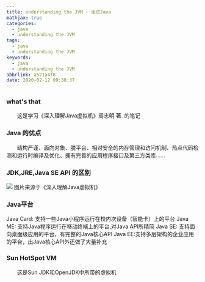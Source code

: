 ```yaml
---
title: understanding the JVM - 走进Java
mathjax: true
categories:
  - java
  - understanding the JVM
tags:
  - java
  - understanding the JVM
keywords:
  - java
  - understanding the JVM
abbrlink: a521a4f8
date: 2020-02-12 09:38:37
---
```


### what's that
&emsp;&emsp;这是学习《深入理解Java虚拟机》周志明 著. 的笔记

### Java 的优点
&emsp;&emsp;结构严谨、面向对象、脱平台、相对安全的内存管理和访问机制、热点代码检测和运行时编译及优化、拥有完善的应用程序接口及第三方类库......

### JDK,JRE,Java SE API 的区别
![](/images/JDK,JRE,Java-SE-API的区别.png)
图片来源于《深入理解Java虚拟机》

### Java平台
Java Card: 支持一些Java小程序运行在校内次设备（智能卡）上的平台
Java ME: 支持Java程序运行在移动终端上的平台,对Java API所精简
Java SE: 支持面向桌面级应用的平台，有完整的Java核心API
Java EE:支持多层架构的企业应用的平台，出Java核心API外还做了大量补充

### Sun HotSpot VM
&emsp;&emsp;这是Sun JDK和OpenJDK中所带的虚拟机
